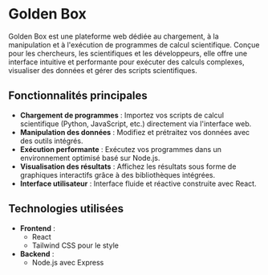 # Golden Box

Golden Box est une plateforme web dédiée au chargement, à la manipulation et à l'exécution de programmes de calcul scientifique. Conçue pour les chercheurs, les scientifiques et les développeurs, elle offre une interface intuitive et performante pour exécuter des calculs complexes, visualiser des données et gérer des scripts scientifiques.

## Fonctionnalités principales

- **Chargement de programmes** : Importez vos scripts de calcul scientifique (Python, JavaScript, etc.) directement via l'interface web.
- **Manipulation des données** : Modifiez et prétraitez vos données avec des outils intégrés.
- **Exécution performante** : Exécutez vos programmes dans un environnement optimisé basé sur Node.js.
- **Visualisation des résultats** : Affichez les résultats sous forme de graphiques interactifs grâce à des bibliothèques intégrées.
- **Interface utilisateur** : Interface fluide et réactive construite avec React.

## Technologies utilisées

- **Frontend** :
  - React 
  - Tailwind CSS pour le style
- **Backend** :
  - Node.js avec Express

